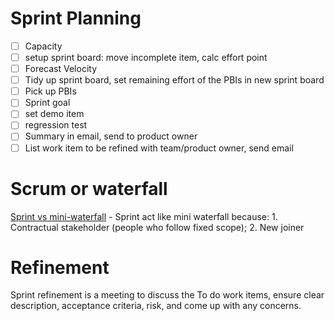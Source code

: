 # Sprint Planning
- [ ] Capacity
- [ ] setup sprint board: move incomplete item, calc effort point
- [ ] Forecast Velocity
- [ ] Tidy up sprint board, set remaining effort of the PBIs in new sprint board
- [ ] Pick up PBIs
- [ ] Sprint goal
- [ ] set demo item
- [ ] regression test
- [ ] Summary in email, send to product owner
- [ ] List work item to be refined with team/product owner, send email

# Scrum or waterfall
[Sprint vs mini-waterfall](https://www.linkedin.com/posts/vibhorchandel_why-sprints-are-blamed-for-being-mini-waterfalls-activity-7267560640423051267-aiL7?utm_source=share&utm_medium=member_desktop) - Sprint act like mini waterfall because: 1. Contractual stakeholder (people who follow fixed scope); 2. New joiner

# Refinement
Sprint refinement is a meeting to discuss the To do work items, ensure clear description, acceptance criteria, risk, and come up with any concerns.   
